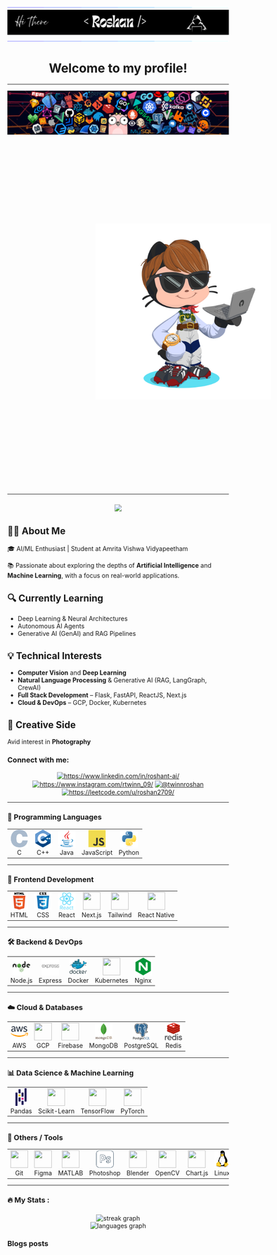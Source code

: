 <img src="loading.gif">

<div align="center">
 <img src="banner_final.png">
</div>

<img src="loading.gif">


<div align="center"> 
  <h1>Welcome to my profile!</h1> 
</div> 

---

<div align="center">
 <img src="header_1.png">
</div>

<div style="display: flex; gap: 200px;">
  
  <img src="octocat-1753360493933.png" width="400px" style="padding: 200px;" >
</div>




--- 


###


###

<div align="center">
  <img src="https://visitor-badge.laobi.icu/badge?page_id=Twinn-github09.Twinn-github09&left_color=darkorange"  />
</div>

###

<h2 align="left">👩‍💻  About Me</h2>

🎓 AI/ML Enthusiast | Student at Amrita Vishwa Vidyapeetham

📚 Passionate about exploring the depths of **Artificial Intelligence** and **Machine Learning**, with a focus on real-world applications.

## 🔍 Currently Learning
- Deep Learning & Neural Architectures  
- Autonomous AI Agents  
- Generative AI (GenAI) and RAG Pipelines

## 💡 Technical Interests
- **Computer Vision** and **Deep Learning**  
- **Natural Language Processing** & Generative AI (RAG, LangGraph, CrewAI)  
- **Full Stack Development** – Flask, FastAPI, ReactJS, Next.js  
- **Cloud & DevOps** – GCP, Docker, Kubernetes

## 📸 Creative Side
Avid interest in **Photography**



<h3 align="left">Connect with me:</h3>
<p align="center">
<a href="https://linkedin.com/in/https://www.linkedin.com/in/roshant-ai/" target="blank"><img align="center" src="https://raw.githubusercontent.com/rahuldkjain/github-profile-readme-generator/master/src/images/icons/Social/linked-in-alt.svg" alt="https://www.linkedin.com/in/roshant-ai/" height="30" width="40" /></a>
<a href="https://instagram.com/https://www.instagram.com/rtwinn_09/" target="blank"><img align="center" src="https://raw.githubusercontent.com/rahuldkjain/github-profile-readme-generator/master/src/images/icons/Social/instagram.svg" alt="https://www.instagram.com/rtwinn_09/" height="30" width="40" /></a>
<a href="https://medium.com/@twinnroshan" target="blank"><img align="center" src="https://raw.githubusercontent.com/rahuldkjain/github-profile-readme-generator/master/src/images/icons/Social/medium.svg" alt="@twinnroshan" height="30" width="40" /></a>
<a href="https://www.leetcode.com/https://leetcode.com/u/roshan2709/" target="blank"><img align="center" src="https://raw.githubusercontent.com/rahuldkjain/github-profile-readme-generator/master/src/images/icons/Social/leet-code.svg" alt="https://leetcode.com/u/roshan2709/" height="30" width="40" /></a>
</p>

---

<h3>🧰 Programming Languages</h3>
<table>
  <tr>
    <td align="center">
      <img src="https://raw.githubusercontent.com/devicons/devicon/master/icons/c/c-original.svg" width="40" height="40"/><br/>C
    </td>
    <td align="center">
      <img src="https://raw.githubusercontent.com/devicons/devicon/master/icons/cplusplus/cplusplus-original.svg" width="40" height="40"/><br/>C++
    </td>
    <td align="center">
      <img src="https://raw.githubusercontent.com/devicons/devicon/master/icons/java/java-original.svg" width="40" height="40"/><br/>Java
    </td>
    <td align="center">
      <img src="https://raw.githubusercontent.com/devicons/devicon/master/icons/javascript/javascript-original.svg" width="40" height="40"/><br/>JavaScript
    </td>
    <td align="center">
      <img src="https://raw.githubusercontent.com/devicons/devicon/master/icons/python/python-original.svg" width="40" height="40"/><br/>Python
    </td>
  </tr>
</table>

---

<h3>🎨 Frontend Development</h3>
<table>
  <tr>
    <td align="center">
      <img src="https://raw.githubusercontent.com/devicons/devicon/master/icons/html5/html5-original-wordmark.svg" width="40" height="40"/><br/>HTML
    </td>
    <td align="center">
      <img src="https://raw.githubusercontent.com/devicons/devicon/master/icons/css3/css3-original-wordmark.svg" width="40" height="40"/><br/>CSS
    </td>
    <td align="center">
      <img src="https://raw.githubusercontent.com/devicons/devicon/master/icons/react/react-original-wordmark.svg" width="40" height="40"/><br/>React
    </td>
    <td align="center">
      <img src="https://cdn.worldvectorlogo.com/logos/nextjs-2.svg" width="40" height="40"/><br/>Next.js
    </td>
    <td align="center">
      <img src="https://www.vectorlogo.zone/logos/tailwindcss/tailwindcss-icon.svg" width="40" height="40"/><br/>Tailwind
    </td>
    <td align="center">
      <img src="https://reactnative.dev/img/header_logo.svg" width="40" height="40"/><br/>React Native
    </td>
  </tr>
</table>

---

<h3>🛠 Backend & DevOps</h3>
<table>
  <tr>
    <td align="center">
      <img src="https://raw.githubusercontent.com/devicons/devicon/master/icons/nodejs/nodejs-original-wordmark.svg" width="40" height="40"/><br/>Node.js
    </td>
    <td align="center">
      <img src="https://raw.githubusercontent.com/devicons/devicon/master/icons/express/express-original-wordmark.svg" width="40" height="40"/><br/>Express
    </td>
    <td align="center">
      <img src="https://raw.githubusercontent.com/devicons/devicon/master/icons/docker/docker-original-wordmark.svg" width="40" height="40"/><br/>Docker
    </td>
    <td align="center">
      <img src="https://www.vectorlogo.zone/logos/kubernetes/kubernetes-icon.svg" width="40" height="40"/><br/>Kubernetes
    </td>
    <td align="center">
      <img src="https://raw.githubusercontent.com/devicons/devicon/master/icons/nginx/nginx-original.svg" width="40" height="40"/><br/>Nginx
    </td>
  </tr>
</table>

---

<h3>☁️ Cloud & Databases</h3>
<table>
  <tr>
    <td align="center">
      <img src="https://raw.githubusercontent.com/devicons/devicon/master/icons/amazonwebservices/amazonwebservices-original-wordmark.svg" width="40" height="40"/><br/>AWS
    </td>
    <td align="center">
      <img src="https://www.vectorlogo.zone/logos/google_cloud/google_cloud-icon.svg" width="40" height="40"/><br/>GCP
    </td>
    <td align="center">
      <img src="https://www.vectorlogo.zone/logos/firebase/firebase-icon.svg" width="40" height="40"/><br/>Firebase
    </td>
    <td align="center">
      <img src="https://raw.githubusercontent.com/devicons/devicon/master/icons/mongodb/mongodb-original-wordmark.svg" width="40" height="40"/><br/>MongoDB
    </td>
    <td align="center">
      <img src="https://raw.githubusercontent.com/devicons/devicon/master/icons/postgresql/postgresql-original-wordmark.svg" width="40" height="40"/><br/>PostgreSQL
    </td>
    <td align="center">
      <img src="https://raw.githubusercontent.com/devicons/devicon/master/icons/redis/redis-original-wordmark.svg" width="40" height="40"/><br/>Redis
    </td>
  </tr>
</table>

---

<h3>📊 Data Science & Machine Learning</h3>
<table>
  <tr>
    <td align="center">
      <img src="https://raw.githubusercontent.com/devicons/devicon/master/icons/pandas/pandas-original.svg" width="40" height="40"/><br/>Pandas
    </td>
    <td align="center">
      <img src="https://upload.wikimedia.org/wikipedia/commons/0/05/Scikit_learn_logo_small.svg" width="40" height="40"/><br/>Scikit-Learn
    </td>
    <td align="center">
      <img src="https://www.vectorlogo.zone/logos/tensorflow/tensorflow-icon.svg" width="40" height="40"/><br/>TensorFlow
    </td>
    <td align="center">
      <img src="https://www.vectorlogo.zone/logos/pytorch/pytorch-icon.svg" width="40" height="40"/><br/>PyTorch
    </td>
  </tr>
</table>

---

<h3>🎨 Others / Tools</h3>
<table>
  <tr>
    <td align="center">
      <img src="https://www.vectorlogo.zone/logos/git-scm/git-scm-icon.svg" width="40" height="40"/><br/>Git
    </td>
    <td align="center">
      <img src="https://www.vectorlogo.zone/logos/figma/figma-icon.svg" width="40" height="40"/><br/>Figma
    </td>
    <td align="center">
      <img src="https://upload.wikimedia.org/wikipedia/commons/2/21/Matlab_Logo.png" width="40" height="40"/><br/>MATLAB
    </td>
    <td align="center">
      <img src="https://raw.githubusercontent.com/devicons/devicon/master/icons/photoshop/photoshop-line.svg" width="40" height="40"/><br/>Photoshop
    </td>
    <td align="center">
      <img src="https://download.blender.org/branding/community/blender_community_badge_white.svg" width="40" height="40"/><br/>Blender
    </td>
    <td align="center">
      <img src="https://www.vectorlogo.zone/logos/opencv/opencv-icon.svg" width="40" height="40"/><br/>OpenCV
    </td>
    <td align="center">
      <img src="https://www.chartjs.org/media/logo-title.svg" width="40" height="40"/><br/>Chart.js
    </td>
    <td align="center">
      <img src="https://raw.githubusercontent.com/devicons/devicon/master/icons/linux/linux-original.svg" width="40" height="40"/><br/>Linux
    </td>
  </tr>
</table>

---


<h3 align="left">🔥   My Stats :</h3>

###

<div align="center">
  <img src="https://streak-stats.demolab.com?user=Twinn-github09&locale=en&mode=daily&theme=dark&hide_border=false&border_radius=5&order=3" height="220" alt="streak graph"  />
</div>



<div align="center">
  <img src="https://github-readme-stats.vercel.app/api/top-langs?username=Twinn-github09&locale=en&hide_title=false&layout=compact&card_width=320&langs_count=6&theme=chartreuse-dark&hide_border=false&order=2" height="150" alt="languages graph"  />
</div>

###


### Blogs posts
<!-- BLOG-POST-LIST:START -->
<!-- BLOG-POST-LIST:END -->



